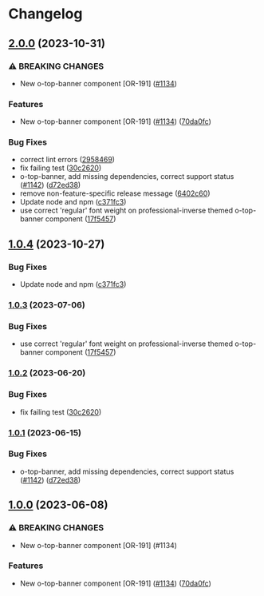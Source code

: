 # Changelog

## [2.0.0](https://github.com/Financial-Times/origami/compare/o-top-banner-v1.0.4...o-top-banner-v2.0.0) (2023-10-31)


### ⚠ BREAKING CHANGES

* New o-top-banner component [OR-191] ([#1134](https://github.com/Financial-Times/origami/issues/1134))

### Features

* New o-top-banner component [OR-191] ([#1134](https://github.com/Financial-Times/origami/issues/1134)) ([70da0fc](https://github.com/Financial-Times/origami/commit/70da0fc4e87120338ae47ed561fe1651cbc6d820))


### Bug Fixes

* correct lint errors ([2958469](https://github.com/Financial-Times/origami/commit/2958469f2c002fb9286d2a4cd6612faf2f9758cd))
* fix failing test ([30c2620](https://github.com/Financial-Times/origami/commit/30c2620be4ab2b8e54b4413e244420b163748195))
* o-top-banner, add missing dependencies, correct support status ([#1142](https://github.com/Financial-Times/origami/issues/1142)) ([d72ed38](https://github.com/Financial-Times/origami/commit/d72ed38a296d219b72bcf006455f1417a131303b))
* remove non-feature-specific release message ([6402c60](https://github.com/Financial-Times/origami/commit/6402c603727b4f2c2166a2c6ca48a4d4647cf0fe))
* Update node and npm ([c371fc3](https://github.com/Financial-Times/origami/commit/c371fc3f7f2d66266dbca95862ecef3ddeb1f339))
* use correct 'regular' font weight on professional-inverse themed o-top-banner component ([17f5457](https://github.com/Financial-Times/origami/commit/17f54573ff12715f6e34fe0c1606fb7faed95b00))

## [1.0.4](https://github.com/Financial-Times/origami/compare/o-top-banner-v1.0.3...o-top-banner-v1.0.4) (2023-10-27)


### Bug Fixes

* Update node and npm ([c371fc3](https://github.com/Financial-Times/origami/commit/c371fc3f7f2d66266dbca95862ecef3ddeb1f339))

### [1.0.3](https://www.github.com/Financial-Times/origami/compare/o-top-banner-v1.0.2...o-top-banner-v1.0.3) (2023-07-06)


### Bug Fixes

* use correct 'regular' font weight on professional-inverse themed o-top-banner component ([17f5457](https://www.github.com/Financial-Times/origami/commit/17f54573ff12715f6e34fe0c1606fb7faed95b00))

### [1.0.2](https://www.github.com/Financial-Times/origami/compare/o-top-banner-v1.0.1...o-top-banner-v1.0.2) (2023-06-20)


### Bug Fixes

* fix failing test ([30c2620](https://www.github.com/Financial-Times/origami/commit/30c2620be4ab2b8e54b4413e244420b163748195))

### [1.0.1](https://www.github.com/Financial-Times/origami/compare/o-top-banner-v1.0.0...o-top-banner-v1.0.1) (2023-06-15)


### Bug Fixes

* o-top-banner, add missing dependencies, correct support status ([#1142](https://www.github.com/Financial-Times/origami/issues/1142)) ([d72ed38](https://www.github.com/Financial-Times/origami/commit/d72ed38a296d219b72bcf006455f1417a131303b))

## [1.0.0](https://www.github.com/Financial-Times/origami/compare/o-top-banner-v0.0.0...o-top-banner-v1.0.0) (2023-06-08)


### ⚠ BREAKING CHANGES

* New o-top-banner component [OR-191] (#1134)

### Features

* New o-top-banner component [OR-191] ([#1134](https://www.github.com/Financial-Times/origami/issues/1134)) ([70da0fc](https://www.github.com/Financial-Times/origami/commit/70da0fc4e87120338ae47ed561fe1651cbc6d820))
